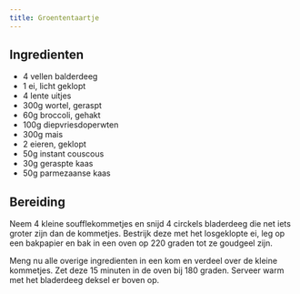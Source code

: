 ```yaml
---
title: Groententaartje
---
```


##  Ingredienten 

* 4 vellen balderdeeg
* 1 ei, licht geklopt
* 4 lente uitjes
* 300g wortel, geraspt
* 60g broccoli, gehakt
* 100g diepvriesdoperwten
* 300g mais
* 2 eieren, geklopt
* 50g instant couscous
* 30g geraspte kaas
* 50g parmezaanse kaas

##  Bereiding 

Neem 4 kleine soufflekommetjes en snijd 4 circkels bladerdeeg die net iets groter zijn dan de kommetjes. Bestrijk deze met het losgeklopte ei, leg op een bakpapier en bak in een oven op 220 graden tot ze goudgeel zijn.

Meng nu alle overige ingredienten in een kom en verdeel over de kleine kommetjes. Zet deze 15 minuten in de oven bij 180 graden. Serveer warm met het bladerdeeg deksel er boven op.

